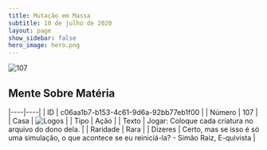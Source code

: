```yaml
---
title: Mutação em Massa
subtitle: 10 de julho de 2020
layout: page
show_sidebar: false
hero_image: hero.png
---
```


![107](https://cdn.keyforgegame.com/media/card_front/pt/479_107_X94XMP45R7GX_pt.png)

## Mente Sobre Matéria

|----|----|
| ID | c06aa1b7-b153-4c61-9d6a-92bb77eb1f00 |
| Número | 107 |
| Casa | ![Logos](https://archonarcana.com/images/thumb/c/ce/Logos.png/22px-Logos.png "Logos") |
| Tipo | Ação |
| Texto | Jogar: Coloque cada criatura no arquivo do dono dela. |
| Raridade | Rara |
| Dizeres | Certo, mas se isso é só uma simulação,   o que acontece se eu reiniciá-la?  - Simão Raiz, E-quivista |
